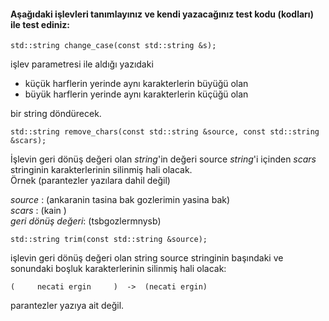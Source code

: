 #### Aşağıdaki işlevleri tanımlayınız ve kendi yazacağınız test kodu (kodları) ile test ediniz:

```
std::string change_case(const std::string &s);
```

işlev parametresi ile aldığı yazıdaki 
 + küçük harflerin yerinde aynı karakterlerin büyüğü olan
 + büyük harflerin yerinde aynı karakterlerin küçüğü olan

bir string döndürecek.

```
std::string remove_chars(const std::string &source, const std::string &scars);

```

İşlevin geri dönüş değeri olan *string*'in değeri source *string*'i içinden *scars* stringinin karakterlerinin silinmiş hali olacak.
<br>Örnek (parantezler yazılara dahil değil)

*source*           : (ankaranin tasina bak gozlerimin yasina bak) <br>
*scars*            : (kain ) <br>
*geri dönüş değeri*: (tsbgozlermnysb)

```
std::string trim(const std::string &source);
```

işlevin geri dönüş değeri olan string source stringinin başındaki ve sonundaki boşluk karakterlerinin silinmiş hali olacak:

```
(     necati ergin     )  ->  (necati ergin)
```

parantezler yazıya ait değil.
